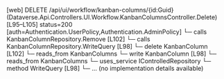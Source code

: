[web] DELETE /api/ui/workflow/kanban-columns/{id:Guid}  (Dataverse.Api.Controllers.UI.Workflow.KanbanColumnsController.Delete)  [L95–L105] status=200 [auth=Authentication.UserPolicy,Authentication.AdminPolicy]
  └─ calls KanbanColumnRepository.Remove [L102]
  └─ calls KanbanColumnRepository.WriteQuery [L98]
  └─ delete KanbanColumn [L102]
    └─ reads_from KanbanColumns
  └─ write KanbanColumn [L98]
    └─ reads_from KanbanColumns
  └─ uses_service IControlledRepository<KanbanColumn>
    └─ method WriteQuery [L98]
      └─ ... (no implementation details available)

